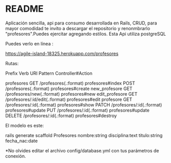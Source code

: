 # README

Aplicación sencilla, api para consumo desarrollada en Rails, CRUD, para mayor comodidad
te invito a descargar el repositorio y renonmbrarlo "profesores".Puedes ejercitar agregando estilos.
Esta Api utiliza postgreSQL 

Puedes verlo en línea :


https://agile-island-18325.herokuapp.com/profesores

Rutas:

Prefix Verb URI Pattern Controller#Action

profesores GET /profesores(.:format) profesores#index
POST /profesores(.:format) profesores#create
new_profesore GET /profesores/new(.:format) profesores#new
edit_profesore GET /profesores/:id/edit(.:format) profesores#edit
profesore GET /profesores/:id(.:format) profesores#show
PATCH /profesores/:id(.:format) profesores#update
PUT /profesores/:id(.:format) profesores#update
DELETE /profesores/:id(.:format) profesores#destroy

El modelo es este:

rails generate scaffold Profesores nombre:string disciplina:text titulo:string fecha_nac:date

*No olvides editar el archivo config/database.yml con tus parámetros de conexión.